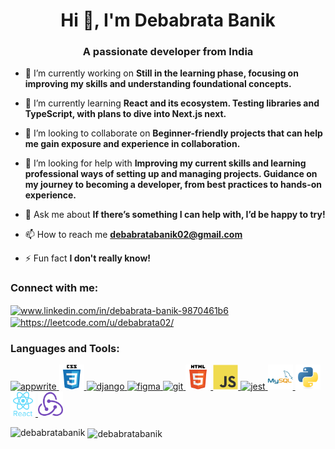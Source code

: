 <h1 align="center">Hi 👋, I'm Debabrata Banik</h1>
<h3 align="center">A passionate developer from India</h3>

- 🔭 I’m currently working on **Still in the learning phase, focusing on improving my skills and understanding foundational concepts.**

- 🌱 I’m currently learning **React and its ecosystem. Testing libraries and TypeScript, with plans to dive into Next.js next.**

- 👯 I’m looking to collaborate on **Beginner-friendly projects that can help me gain exposure and experience in collaboration.**

- 🤝 I’m looking for help with **Improving my current skills and learning professional ways of setting up and managing projects. Guidance on my journey to becoming a developer, from best practices to hands-on experience.**

- 💬 Ask me about **If there’s something I can help with, I’d be happy to try!**

- 📫 How to reach me **debabratabanik02@gmail.com**

- ⚡ Fun fact **I don't really know!**

<h3 align="left">Connect with me:</h3>
<p align="left">
<a href="https://linkedin.com/in/www.linkedin.com/in/debabrata-banik-9870461b6" target="blank"><img align="center" src="https://raw.githubusercontent.com/rahuldkjain/github-profile-readme-generator/master/src/images/icons/Social/linked-in-alt.svg" alt="www.linkedin.com/in/debabrata-banik-9870461b6" height="30" width="40" /></a>
<a href="https://www.leetcode.com/https://leetcode.com/u/debabrata02/" target="blank"><img align="center" src="https://raw.githubusercontent.com/rahuldkjain/github-profile-readme-generator/master/src/images/icons/Social/leet-code.svg" alt="https://leetcode.com/u/debabrata02/" height="30" width="40" /></a>
</p>

<h3 align="left">Languages and Tools:</h3>
<p align="left"> <a href="https://appwrite.io" target="_blank" rel="noreferrer"> <img src="https://www.vectorlogo.zone/logos/appwriteio/appwriteio-icon.svg" alt="appwrite" width="40" height="40"/> </a> <a href="https://www.w3schools.com/css/" target="_blank" rel="noreferrer"> <img src="https://raw.githubusercontent.com/devicons/devicon/master/icons/css3/css3-original-wordmark.svg" alt="css3" width="40" height="40"/> </a> <a href="https://www.djangoproject.com/" target="_blank" rel="noreferrer"> <img src="https://cdn.worldvectorlogo.com/logos/django.svg" alt="django" width="40" height="40"/> </a> <a href="https://www.figma.com/" target="_blank" rel="noreferrer"> <img src="https://www.vectorlogo.zone/logos/figma/figma-icon.svg" alt="figma" width="40" height="40"/> </a> <a href="https://git-scm.com/" target="_blank" rel="noreferrer"> <img src="https://www.vectorlogo.zone/logos/git-scm/git-scm-icon.svg" alt="git" width="40" height="40"/> </a> <a href="https://www.w3.org/html/" target="_blank" rel="noreferrer"> <img src="https://raw.githubusercontent.com/devicons/devicon/master/icons/html5/html5-original-wordmark.svg" alt="html5" width="40" height="40"/> </a> <a href="https://developer.mozilla.org/en-US/docs/Web/JavaScript" target="_blank" rel="noreferrer"> <img src="https://raw.githubusercontent.com/devicons/devicon/master/icons/javascript/javascript-original.svg" alt="javascript" width="40" height="40"/> </a> <a href="https://jestjs.io" target="_blank" rel="noreferrer"> <img src="https://www.vectorlogo.zone/logos/jestjsio/jestjsio-icon.svg" alt="jest" width="40" height="40"/> </a> <a href="https://www.mysql.com/" target="_blank" rel="noreferrer"> <img src="https://raw.githubusercontent.com/devicons/devicon/master/icons/mysql/mysql-original-wordmark.svg" alt="mysql" width="40" height="40"/> </a> <a href="https://www.python.org" target="_blank" rel="noreferrer"> <img src="https://raw.githubusercontent.com/devicons/devicon/master/icons/python/python-original.svg" alt="python" width="40" height="40"/> </a> <a href="https://reactjs.org/" target="_blank" rel="noreferrer"> <img src="https://raw.githubusercontent.com/devicons/devicon/master/icons/react/react-original-wordmark.svg" alt="react" width="40" height="40"/> </a> <a href="https://redux.js.org" target="_blank" rel="noreferrer"> <img src="https://raw.githubusercontent.com/devicons/devicon/master/icons/redux/redux-original.svg" alt="redux" width="40" height="40"/> </a> </p>

<p><img align="left" src="https://github-readme-stats.vercel.app/api/top-langs?username=debabratabanik&show_icons=true&locale=en&layout=compact" alt="debabratabanik" /></p>

<p>&nbsp;<img align="center" src="https://github-readme-stats.vercel.app/api?username=debabratabanik&show_icons=true&locale=en" alt="debabratabanik" /></p>
